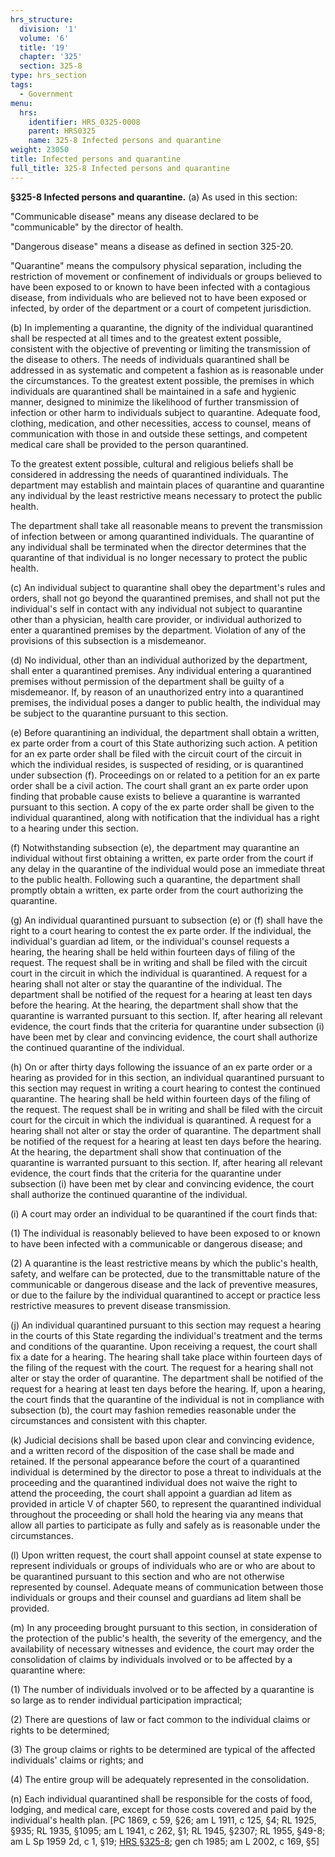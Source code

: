 ```yaml
---
hrs_structure:
  division: '1'
  volume: '6'
  title: '19'
  chapter: '325'
  section: 325-8
type: hrs_section
tags:
  - Government
menu:
  hrs:
    identifier: HRS_0325-0008
    parent: HRS0325
    name: 325-8 Infected persons and quarantine
weight: 23050
title: Infected persons and quarantine
full_title: 325-8 Infected persons and quarantine
---
```

**§325-8 Infected persons and quarantine.** (a) As used in this section:

"Communicable disease" means any disease declared to be "communicable" by the director of health.

"Dangerous disease" means a disease as defined in section 325-20.

"Quarantine" means the compulsory physical separation, including the restriction of movement or confinement of individuals or groups believed to have been exposed to or known to have been infected with a contagious disease, from individuals who are believed not to have been exposed or infected, by order of the department or a court of competent jurisdiction.

(b) In implementing a quarantine, the dignity of the individual quarantined shall be respected at all times and to the greatest extent possible, consistent with the objective of preventing or limiting the transmission of the disease to others. The needs of individuals quarantined shall be addressed in as systematic and competent a fashion as is reasonable under the circumstances. To the greatest extent possible, the premises in which individuals are quarantined shall be maintained in a safe and hygienic manner, designed to minimize the likelihood of further transmission of infection or other harm to individuals subject to quarantine. Adequate food, clothing, medication, and other necessities, access to counsel, means of communication with those in and outside these settings, and competent medical care shall be provided to the person quarantined.

To the greatest extent possible, cultural and religious beliefs shall be considered in addressing the needs of quarantined individuals. The department may establish and maintain places of quarantine and quarantine any individual by the least restrictive means necessary to protect the public health.

The department shall take all reasonable means to prevent the transmission of infection between or among quarantined individuals. The quarantine of any individual shall be terminated when the director determines that the quarantine of that individual is no longer necessary to protect the public health.

(c) An individual subject to quarantine shall obey the department's rules and orders, shall not go beyond the quarantined premises, and shall not put the individual's self in contact with any individual not subject to quarantine other than a physician, health care provider, or individual authorized to enter a quarantined premises by the department. Violation of any of the provisions of this subsection is a misdemeanor.

(d) No individual, other than an individual authorized by the department, shall enter a quarantined premises. Any individual entering a quarantined premises without permission of the department shall be guilty of a misdemeanor. If, by reason of an unauthorized entry into a quarantined premises, the individual poses a danger to public health, the individual may be subject to the quarantine pursuant to this section.

(e) Before quarantining an individual, the department shall obtain a written, ex parte order from a court of this State authorizing such action. A petition for an ex parte order shall be filed with the circuit court of the circuit in which the individual resides, is suspected of residing, or is quarantined under subsection (f). Proceedings on or related to a petition for an ex parte order shall be a civil action. The court shall grant an ex parte order upon finding that probable cause exists to believe a quarantine is warranted pursuant to this section. A copy of the ex parte order shall be given to the individual quarantined, along with notification that the individual has a right to a hearing under this section.

(f) Notwithstanding subsection (e), the department may quarantine an individual without first obtaining a written, ex parte order from the court if any delay in the quarantine of the individual would pose an immediate threat to the public health. Following such a quarantine, the department shall promptly obtain a written, ex parte order from the court authorizing the quarantine.

(g) An individual quarantined pursuant to subsection (e) or (f) shall have the right to a court hearing to contest the ex parte order. If the individual, the individual's guardian ad litem, or the individual's counsel requests a hearing, the hearing shall be held within fourteen days of filing of the request. The request shall be in writing and shall be filed with the circuit court in the circuit in which the individual is quarantined. A request for a hearing shall not alter or stay the quarantine of the individual. The department shall be notified of the request for a hearing at least ten days before the hearing. At the hearing, the department shall show that the quarantine is warranted pursuant to this section. If, after hearing all relevant evidence, the court finds that the criteria for quarantine under subsection (i) have been met by clear and convincing evidence, the court shall authorize the continued quarantine of the individual.

(h) On or after thirty days following the issuance of an ex parte order or a hearing as provided for in this section, an individual quarantined pursuant to this section may request in writing a court hearing to contest the continued quarantine. The hearing shall be held within fourteen days of the filing of the request. The request shall be in writing and shall be filed with the circuit court for the circuit in which the individual is quarantined. A request for a hearing shall not alter or stay the order of quarantine. The department shall be notified of the request for a hearing at least ten days before the hearing. At the hearing, the department shall show that continuation of the quarantine is warranted pursuant to this section. If, after hearing all relevant evidence, the court finds that the criteria for the quarantine under subsection (i) have been met by clear and convincing evidence, the court shall authorize the continued quarantine of the individual.

(i) A court may order an individual to be quarantined if the court finds that:

(1) The individual is reasonably believed to have been exposed to or known to have been infected with a communicable or dangerous disease; and

(2) A quarantine is the least restrictive means by which the public's health, safety, and welfare can be protected, due to the transmittable nature of the communicable or dangerous disease and the lack of preventive measures, or due to the failure by the individual quarantined to accept or practice less restrictive measures to prevent disease transmission.

(j) An individual quarantined pursuant to this section may request a hearing in the courts of this State regarding the individual's treatment and the terms and conditions of the quarantine. Upon receiving a request, the court shall fix a date for a hearing. The hearing shall take place within fourteen days of the filing of the request with the court. The request for a hearing shall not alter or stay the order of quarantine. The department shall be notified of the request for a hearing at least ten days before the hearing. If, upon a hearing, the court finds that the quarantine of the individual is not in compliance with subsection (b), the court may fashion remedies reasonable under the circumstances and consistent with this chapter.

(k) Judicial decisions shall be based upon clear and convincing evidence, and a written record of the disposition of the case shall be made and retained. If the personal appearance before the court of a quarantined individual is determined by the director to pose a threat to individuals at the proceeding and the quarantined individual does not waive the right to attend the proceeding, the court shall appoint a guardian ad litem as provided in article V of chapter 560, to represent the quarantined individual throughout the proceeding or shall hold the hearing via any means that allow all parties to participate as fully and safely as is reasonable under the circumstances.

(l) Upon written request, the court shall appoint counsel at state expense to represent individuals or groups of individuals who are or who are about to be quarantined pursuant to this section and who are not otherwise represented by counsel. Adequate means of communication between those individuals or groups and their counsel and guardians ad litem shall be provided.

(m) In any proceeding brought pursuant to this section, in consideration of the protection of the public's health, the severity of the emergency, and the availability of necessary witnesses and evidence, the court may order the consolidation of claims by individuals involved or to be affected by a quarantine where:

(1) The number of individuals involved or to be affected by a quarantine is so large as to render individual participation impractical;

(2) There are questions of law or fact common to the individual claims or rights to be determined;

(3) The group claims or rights to be determined are typical of the affected individuals' claims or rights; and

(4) The entire group will be adequately represented in the consolidation.

(n) Each individual quarantined shall be responsible for the costs of food, lodging, and medical care, except for those costs covered and paid by the individual's health plan. [PC 1869, c 59, §26; am L 1911, c 125, §4; RL 1925, §935; RL 1935, §1095; am L 1941, c 262, §1; RL 1945, §2307; RL 1955, §49-8; am L Sp 1959 2d, c 1, §19; [HRS §325-8](/title-19/chapter-325/section-325-8/); gen ch 1985; am L 2002, c 169, §5]